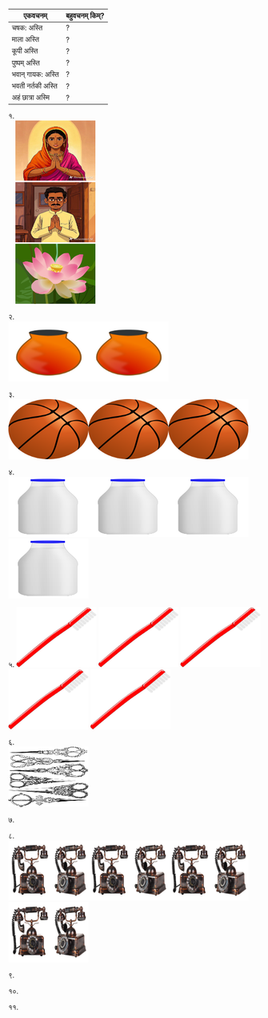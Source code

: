 एकवचनम् | बहुवचनम् किम्? |
|----|----|
चषक: अस्ति | ? |
माला अस्ति | ? |
कूपी अस्ति | ? |
पुष्पम् अस्ति | ? |
भवान् गायक: अस्ति | ? |
भवती नर्तकी अस्ति | ? |
अहं छात्रा अस्मि | ? |

१.  
     &emsp;<img src="pics\mahila.jpeg" width="160" height="120" />   
     &emsp;<img src="pics\pursushaha.jpeg" width="160" height="120" />   
     &emsp;<img src="pics/lotus.png" width="160" height="120" />  

२.  
 <img src="pics/pot.png" width="160" height="120" /><img src="pics/pot.png" width="160" height="120" />

३.  
 <img src="pics/ball.png" width="160" height="120"/><img src="pics/ball.png" width="160" height="120"/><img src="pics/ball.png" width="160" height="120"/>

४.  
<img src="pics/kupi.png" width="160" height="120"/><img src="pics/kupi.png" width="160" height="120"/><img src="pics/kupi.png" width="160" height="120"/><img src="pics/kupi.png" width="160" height="120"/>

५. 
<img src="pics/danthkuurchaha.png" width="160" height="120"/>
<img src="pics/danthkuurchaha.png" width="160" height="120"/>
<img src="pics/danthkuurchaha.png" width="160" height="120"/>
<img src="pics/danthkuurchaha.png" width="160" height="120"/>
<img src="pics/danthkuurchaha.png" width="160" height="120"/>

६.  
 <img src="pics/kartharyaha.png" width="160" height="120"/> 

७. 

८.  
 <img src="pics/duraavaani.png" width="160" height="120"/><img src="pics/duraavaani.png" width="160" height="120"/><img src="pics/duraavaani.png" width="160" height="120"/><img src="pics/duraavaani.png" width="160" height="120"/> 

९. 

१०. 

११. 
